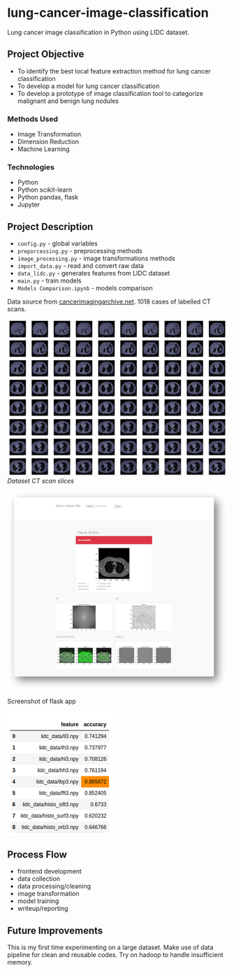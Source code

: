 # lung-cancer-image-classification
 Lung cancer image classification in Python using LIDC dataset. 

## Project Objective
- To identify the best local feature extraction method for lung cancer classification
- To develop a model for lung cancer classification
- To develop a prototype of image classification tool to categorize malignant and benign lung nodules

### Methods Used
* Image Transformation
* Dimension Reduction
* Machine Learning

### Technologies
* Python
* Python scikit-learn
* Python pandas, flask
* Jupyter

## Project Description
* `config.py` - global variables
* `preporcessing.py` - preprocessing methods
* `image_processing.py` - image transformations methods
* `import_data.py` - read and convert raw data
* `data_lidc.py` - generates features from LIDC dataset
* `main.py` - train models
* `Models Comparison.ipynb` - models comparison

Data source from [cancerimagingarchive.net](https://wiki.cancerimagingarchive.net/display/Public/LIDC-IDRI). 1018 cases of labelled CT scans.

![dataset CT scan slices](assets/ct.png)
*Dataset CT scan slices*

![flask app](assets/flask.png)

Screenshot of flask app

![xml](assets/accuracy.png)


## Process Flow
- frontend development
- data collection
- data processing/cleaning
- image transformation
- model training
- writeup/reporting

## Future Improvements
This is my first time experimenting on a large dataset. Make use of data pipeline for clean and reusable codes. Try on hadoop to handle insufficient memory.
